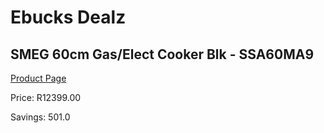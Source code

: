
# Ebucks Dealz
## SMEG 60cm Gas/Elect Cooker Blk - SSA60MA9
[Product Page](https://www.ebucks.com/web/shop/productSelected.do?prodId=894804662&catId=704983235)

Price: R12399.00

Savings: 501.0


	